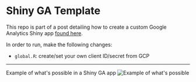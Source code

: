 # Shiny GA Template

This repo is part of a post detailing how to create a custom Google Analytics Shiny app [found here](https://medium.com/@benalytics/google-analytics-dashboards-in-r-shiny-fc8e0ebcef2c).

In order to run, make the following changes:

- `global.R`:  create/set your own client ID/secret from GCP

-------------

Example of what's possible in a Shiny GA app
![Example of what's possible](https://i.imgur.com/i0VKpur.png)
